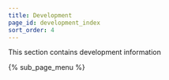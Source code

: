 ```yaml
---
title: Development
page_id: development_index
sort_order: 4
---
```


This section contains development information

{% sub_page_menu %}
